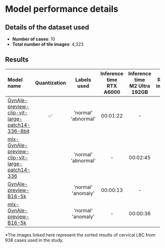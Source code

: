 # Model performance details

## Details of the dataset used

- **Number of cases**: 10
- **Total number of tile images**: 4,323

## Results

| Model name                                                                                                                     | Quantization       | Labels used         | Inference time<br>RTX A6000 | Inference time<br>M2 Ultra 192GB | Results images* |
| :----------------------------------------------------------------------------------------------------------------------------- | :----------------: | :-----------------: | :-------------------------: | :------------------------------: | :-------------: |
| [GynAIe-preview-clip-vit-large-patch14-336-8bit](https://huggingface.co/kuri54/GynAIe-preview-clip-vit-large-patch14-336-8bit) | :white_check_mark: | 'normal' 'abnormal'  | 00:01:22                    | -                                | [Link](https://huggingface.co/datasets/kuri54/GynAIe-preview-clip-vit-large-patch14-336-8bit) |
| [mlx-GynAIe-preview-clip-vit-large-patch14-336](https://huggingface.co/kuri54/mlx-GynAIe-preview-clip-vit-large-patch14-336)   |                    | 'normal' 'abnormal' | -                           | 00:02:45                         |                 |
| [GynAIe-preview-B16-5k](https://huggingface.co/kuri54/GynAIe-preview-B16-5k)                                                   |                    | 'normal' 'anomaly'  | 00:00:13                    | -                                | [Link](https://huggingface.co/datasets/kuri54/GynAIe-preview-B16-5k)                          |
| [mlx-GynAIe-preview-B16-5k](https://huggingface.co/kuri54/mlx-GynAIe-preview-B16-5k)                                           |                    | 'normal' 'anomaly'  | -                           | 00:00:36                         |                 |

*The images linked here represent the sorted results of cervical LBC from 938 cases used in the study.
